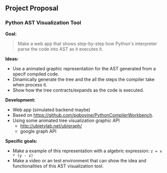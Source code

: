 ## Project Proposal ##

### Python AST Visualization Tool ###

<b> Goal:</b>
> Make a web app that shows step-by-step how Python's interpreter parse the code into AST as it executes it.

<b> Ideas: </b>
  - Use a animated graphic representation for the AST generated from a specif compiled code.
  - Dinamically generate the tree and the all the steps the compiler take when process it.
  - Show how the tree contracts/expands as the code is executed.

<b> Development: </b>
  - Web app (simulated backend maybe)
  - Based on https://github.com/pgbovine/PythonCompilerWorkbench.
  - Using some animated tree visualization graphic API
    - http://ubietylab.net/ubigraph/ 
    - google graph API

<b> Specific goals: </b>
  - Make a example of this representation with a algebric expression: `z = x * (y - z)` 
  - Make a video or an test environment that can show the idea and functionalities of this AST visualization tool.

